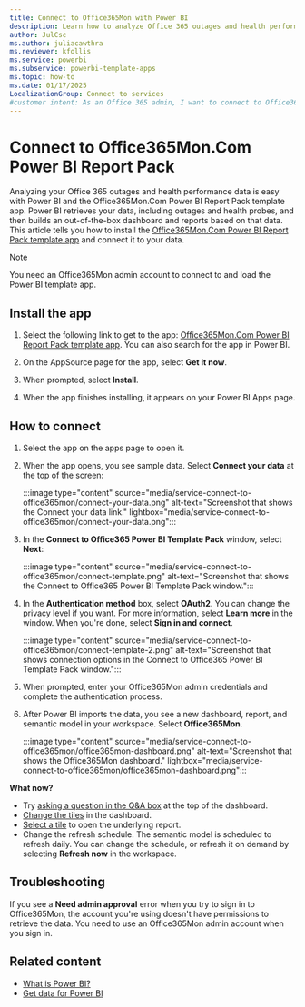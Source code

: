 ```yaml
---
title: Connect to Office365Mon with Power BI
description: Learn how to analyze Office 365 outages and health performance data by using the Power BI and the Office365Mon template app.
author: JulCsc
ms.author: juliacawthra
ms.reviewer: kfollis
ms.service: powerbi
ms.subservice: powerbi-template-apps
ms.topic: how-to
ms.date: 01/17/2025
LocalizationGroup: Connect to services
#customer intent: As an Office 365 admin, I want to connect to Office365Mon with Power BI so that I can analyze outages and health performance data with an out-of-the-box dashboard and reports.
---
```


# Connect to Office365Mon.Com Power BI Report Pack

Analyzing your Office 365 outages and health performance data is easy with Power BI and the Office365Mon.Com Power BI Report Pack template app. Power BI retrieves your data, including outages and health probes, and then builds an out-of-the-box dashboard and reports based on that data. This article tells you how to install the [Office365Mon.Com Power BI Report Pack template app](https://app.powerbi.com/groups/me/getapps/services/office365mon.office365mon_powerbi_v3?experience=power-bi) and connect it to your data.

>[!NOTE]
>You need an Office365Mon admin account to connect to and load the Power BI template app.

## Install the app

1. Select the following link to get to the app: [Office365Mon.Com Power BI Report Pack template app](https://appsource.microsoft.com/product/power-bi/office365mon.office365mon_powerbi_v3?tab=Overview). You can also search for the app in Power BI.

1. On the AppSource page for the app, select **Get it now**.

1. When prompted, select **Install**.

1. When the app finishes installing, it appears on your Power BI Apps page.

## How to connect

1. Select the app on the apps page to open it.

1. When the app opens, you see sample data. Select **Connect your data** at the top of the screen:

   :::image type="content" source="media/service-connect-to-office365mon/connect-your-data.png" alt-text="Screenshot that shows the Connect your data link." lightbox="media/service-connect-to-office365mon/connect-your-data.png":::

2. In the **Connect to Office365 Power BI Template Pack** window, select **Next**:

   :::image type="content" source="media/service-connect-to-office365mon/connect-template.png" alt-text="Screenshot that shows the Connect to Office365 Power BI Template Pack window.":::

3. In the **Authentication method** box, select **OAuth2**. You can change the privacy level if you want. For more information, select **Learn more** in the window. When you're done, select **Sign in and connect**.
  
   :::image type="content" source="media/service-connect-to-office365mon/connect-template-2.png" alt-text="Screenshot that shows connection options in the Connect to Office365 Power BI Template Pack window.":::

4. When prompted, enter your Office365Mon admin credentials and complete the authentication process.

5. After Power BI imports the data, you see a new dashboard, report, and semantic model in your workspace. Select **Office365Mon**.

   :::image type="content" source="media/service-connect-to-office365mon/office365mon-dashboard.png" alt-text="Screenshot that shows the Office365Mon dashboard." lightbox="media/service-connect-to-office365mon/office365mon-dashboard.png":::
  
**What now?**

* Try [asking a question in the Q&A box](../consumer/end-user-q-and-a.md) at the top of the dashboard.
* [Change the tiles](../create-reports/service-dashboard-edit-tile.md) in the dashboard.
* [Select a tile](../consumer/end-user-tiles.md) to open the underlying report.
* Change the refresh schedule. The semantic model is scheduled to refresh daily. You can change the schedule, or refresh it on demand by selecting **Refresh now** in the workspace.

## Troubleshooting

If you see a **Need admin approval** error when you try to sign in to Office365Mon, the account you're using doesn't have permissions to retrieve the data. You need to use an Office365Mon admin account when you sign in.

## Related content

* [What is Power BI?](../fundamentals/power-bi-overview.md)
* [Get data for Power BI](service-get-data.md)
